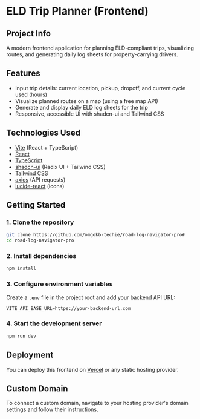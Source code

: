 # ELD Trip Planner (Frontend)

## Project Info

A modern frontend application for planning ELD-compliant trips, visualizing routes, and generating daily log sheets for property-carrying drivers.

## Features

- Input trip details: current location, pickup, dropoff, and current cycle used (hours)
- Visualize planned routes on a map (using a free map API)
- Generate and display daily ELD log sheets for the trip
- Responsive, accessible UI with shadcn-ui and Tailwind CSS

## Technologies Used

- [Vite](https://vitejs.dev/) (React + TypeScript)
- [React](https://react.dev/)
- [TypeScript](https://www.typescriptlang.org/)
- [shadcn-ui](https://ui.shadcn.com/) (Radix UI + Tailwind CSS)
- [Tailwind CSS](https://tailwindcss.com/)
- [axios](https://axios-http.com/) (API requests)
- [lucide-react](https://lucide.dev/) (icons)

## Getting Started

### 1. Clone the repository

```sh
git clone https://github.com/omgokb-techie/road-log-navigator-pro#
cd road-log-navigator-pro
```

### 2. Install dependencies

```sh
npm install
```

### 3. Configure environment variables

Create a `.env` file in the project root and add your backend API URL:

```env
VITE_API_BASE_URL=https://your-backend-url.com
```

### 4. Start the development server

```sh
npm run dev
```

## Deployment

You can deploy this frontend on [Vercel](https://vercel.com/) or any static hosting provider.

## Custom Domain

To connect a custom domain, navigate to your hosting provider's domain settings and follow their instructions.